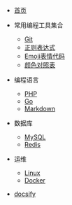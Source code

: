 <!-- docs/_sidebar.md -->
<!-- [侧边栏名称](地址 页面标题)-->

* [首页](/ "快速导航")

* 常用编程工具集合
  * [Git](Tools/Git.md "Git笔记")
  * [正则表达式](Tools/正则表达式.md "正则表达式笔记")
  * [Emoji表情代码](Tools/Emoji.md "Emoji表情代码大全")
  * [颜色对照表](Tools/颜色对照表.md "颜色对照表")

* 编程语言
  * [PHP](Languages/PHP.md "PHP笔记")
  * [Go](Languages/Go.md "Docker笔记")
  * [Markdown](Languages/Markdown.md "Markdown笔记")

* 数据库
  * [MySQL](Database/MySQL.md "MySQL笔记")
  * [Redis](Database/Redis.md "Redis笔记")

* 运维
  * [Linux](System/Linux.md "Linux笔记")
  * [Docker](System/Docker.md "Docker笔记")

* [docsify](docsify.md "docsify")
